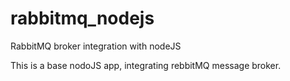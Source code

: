 # rabbitmq_nodejs
RabbitMQ broker integration with nodeJS


This is a base nodoJS app, integrating rebbitMQ message broker.
